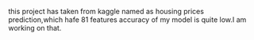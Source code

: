 this project has taken from kaggle named as housing prices prediction,which hafe 81 features 
accuracy of my model is quite low.I am working on that.
